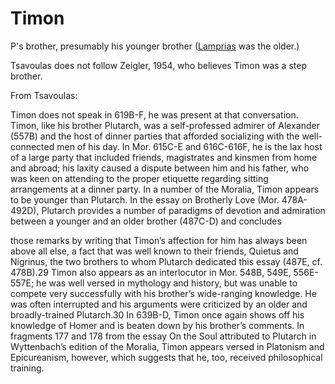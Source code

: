 # Timon

P's brother, presumably his younger brother ([Lamprias](/People/Lamprias_2.md) was the older.)  


Tsavoulas does not follow Zeigler, 1954, who believes Timon was a step brother.

From Tsavoulas:

Timon does not speak in 619B-F, he was present at that conversation. Timon, like his brother Plutarch,
was a self-professed admirer of Alexander (557B) and the host of dinner parties
that afforded socializing with the well-connected men of his day. In Mor. 615C-E
and 616C-616F, he is the lax host of a large party that included friends,
magistrates and kinsmen from home and abroad; his laxity caused a dispute
between him and his father, who was keen on attending to the proper etiquette
regarding sitting arrangements at a dinner party. In a number of the Moralia,
Timon appears to be younger than Plutarch. In the essay on Brotherly Love (Mor.
478A-492D), Plutarch provides a number of paradigms of devotion and
admiration between a younger and an older brother (487C-D) and concludes

those remarks by writing that Timon’s affection for him has always been above
all else, a fact that was well known to their friends, Quietus and Nigrinus, the
two brothers to whom Plutarch dedicated this essay (487E, cf. 478B).29 Timon
also appears as an interlocutor in Mor. 548B, 549E, 556E-557E; he was well versed
in mythology and history, but was unable to compete very successfully with his
brother’s wide-ranging knowledge. He was often interrupted and his arguments
were criticized by an older and broadly-trained Plutarch.30 In 639B-D, Timon
once again shows off his knowledge of Homer and is beaten down by his
brother’s comments. In fragments 177 and 178 from the essay On the Soul
attributed to Plutarch in Wyttenbach’s edition of the Moralia, Timon appears
versed in Platonism and Epicureanism, however, which suggests that he, too,
received philosophical training. 